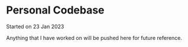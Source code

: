 # Personal Codebase

Started on 23 Jan 2023

Anything that I have worked on will be pushed here for future reference.